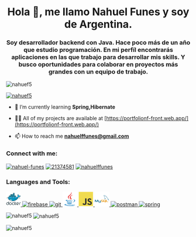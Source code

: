 <h1 align="center">Hola 👋, me llamo Nahuel Funes y soy de Argentina.</h1>
<h3 align="center">Soy desarrollador backend con Java. Hace poco más de un año que estudio programación. En mi perfíl encontrarás aplicaciones en las que trabajo para desarrollar mis skills. Y busco oportunidades para colaborar en proyectos más grandes con un equipo de trabajo.</h3>

<p align="left"> <img src="https://komarev.com/ghpvc/?username=nahuef5&label=Profile%20views&color=0e75b6&style=flat" alt="nahuef5" /> </p>

<p align="left"> <a href="https://github.com/ryo-ma/github-profile-trophy"><img src="https://github-profile-trophy.vercel.app/?username=nahuef5" alt="nahuef5" /></a> </p>

- 🌱 I’m currently learning **Spring,Hibernate**

- 👨‍💻 All of my projects are available at [https://portfolionf-front.web.app/](https://portfolionf-front.web.app/)

- 📫 How to reach me **nahuelffunes@gmail.com**

<h3 align="left">Connect with me:</h3>
<p align="left">
<a href="https://linkedin.com/in/nahuel-funes" target="blank"><img align="center" src="https://raw.githubusercontent.com/rahuldkjain/github-profile-readme-generator/master/src/images/icons/Social/linked-in-alt.svg" alt="nahuel-funes" height="30" width="40" /></a>
<a href="https://stackoverflow.com/users/21374581" target="blank"><img align="center" src="https://raw.githubusercontent.com/rahuldkjain/github-profile-readme-generator/master/src/images/icons/Social/stack-overflow.svg" alt="21374581" height="30" width="40" /></a>
<a href="https://instagram.com/nahuelffunes" target="blank"><img align="center" src="https://raw.githubusercontent.com/rahuldkjain/github-profile-readme-generator/master/src/images/icons/Social/instagram.svg" alt="nahuelffunes" height="30" width="40" /></a>
</p>

<h3 align="left">Languages and Tools:</h3>
<p align="left"> <a href="https://www.docker.com/" target="_blank" rel="noreferrer"> <img src="https://raw.githubusercontent.com/devicons/devicon/master/icons/docker/docker-original-wordmark.svg" alt="docker" width="40" height="40"/> </a> <a href="https://firebase.google.com/" target="_blank" rel="noreferrer"> <img src="https://www.vectorlogo.zone/logos/firebase/firebase-icon.svg" alt="firebase" width="40" height="40"/> </a> <a href="https://git-scm.com/" target="_blank" rel="noreferrer"> <img src="https://www.vectorlogo.zone/logos/git-scm/git-scm-icon.svg" alt="git" width="40" height="40"/> </a> <a href="https://www.java.com" target="_blank" rel="noreferrer"> <img src="https://raw.githubusercontent.com/devicons/devicon/master/icons/java/java-original.svg" alt="java" width="40" height="40"/> </a> <a href="https://developer.mozilla.org/en-US/docs/Web/JavaScript" target="_blank" rel="noreferrer"> <img src="https://raw.githubusercontent.com/devicons/devicon/master/icons/javascript/javascript-original.svg" alt="javascript" width="40" height="40"/> </a> <a href="https://www.mysql.com/" target="_blank" rel="noreferrer"> <img src="https://raw.githubusercontent.com/devicons/devicon/master/icons/mysql/mysql-original-wordmark.svg" alt="mysql" width="40" height="40"/> </a> <a href="https://postman.com" target="_blank" rel="noreferrer"> <img src="https://www.vectorlogo.zone/logos/getpostman/getpostman-icon.svg" alt="postman" width="40" height="40"/> </a> <a href="https://spring.io/" target="_blank" rel="noreferrer"> <img src="https://www.vectorlogo.zone/logos/springio/springio-icon.svg" alt="spring" width="40" height="40"/> </a> </p>

<p><img align="left" src="https://github-readme-stats.vercel.app/api/top-langs?username=nahuef5&show_icons=true&locale=en&layout=compact" alt="nahuef5" /></p>

<p>&nbsp;<img align="center" src="https://github-readme-stats.vercel.app/api?username=nahuef5&show_icons=true&locale=en" alt="nahuef5" /></p>

<p><img align="center" src="https://github-readme-streak-stats.herokuapp.com/?user=nahuef5&" alt="nahuef5" /></p>

